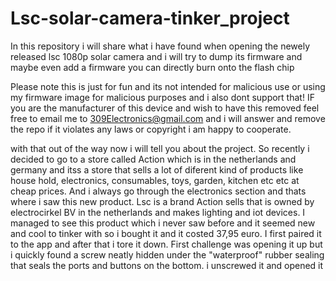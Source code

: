 # Lsc-solar-camera-tinker_project
In this repository i will share what i have found when opening the newely released lsc 1080p solar camera and i will try to dump its firmware and maybe even add a firmware you can directly burn onto the flash chip

Please note this is just for fun and its not intended for malicious use or using my firmware image for malicious purposes and i also dont support that! IF you are the manufacturer of this device and wish to have this removed feel free to email me to 309Electronics@gmail.com and i will answer and remove the repo if it violates any laws or copyright i am happy to cooperate.

with that out of the way now i will tell you about the project.
So recently i decided to go to a store called Action which is in the netherlands and germany and itss a store that sells a lot of diferent kind of products like house hold, electronics, consumables, toys, garden, kitchen etc etc at cheap prices. And i always go through the electronics section and thats where i saw this new product. Lsc is a brand Action sells that is owned by electrocirkel BV in the netherlands and makes lighting and iot devices. I managed to see this product which i never saw before and it seemed new and cool to tinker with so i bought it and it costed 37,95 euro. I first paired it to the app and after that i tore it down. First challenge was opening it up but i quickly found a screw neatly hidden under the "waterproof" rubber sealing that seals the ports and buttons on the bottom. i unscrewed it and opened it 
